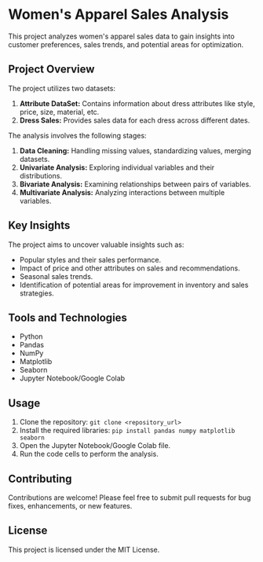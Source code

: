 # Women's Apparel Sales Analysis

This project analyzes women's apparel sales data to gain insights into customer preferences, sales trends, and potential areas for optimization. 

## Project Overview

The project utilizes two datasets:

1. **Attribute DataSet:** Contains information about dress attributes like style, price, size, material, etc.
2. **Dress Sales:** Provides sales data for each dress across different dates.

The analysis involves the following stages:

1. **Data Cleaning:** Handling missing values, standardizing values, merging datasets.
2. **Univariate Analysis:** Exploring individual variables and their distributions.
3. **Bivariate Analysis:** Examining relationships between pairs of variables.
4. **Multivariate Analysis:** Analyzing interactions between multiple variables.

## Key Insights

The project aims to uncover valuable insights such as:

* Popular styles and their sales performance.
* Impact of price and other attributes on sales and recommendations.
* Seasonal sales trends.
* Identification of potential areas for improvement in inventory and sales strategies.

## Tools and Technologies

* Python
* Pandas
* NumPy
* Matplotlib
* Seaborn
* Jupyter Notebook/Google Colab

## Usage

1. Clone the repository: `git clone <repository_url>`
2. Install the required libraries: `pip install pandas numpy matplotlib seaborn`
3. Open the Jupyter Notebook/Google Colab file.
4. Run the code cells to perform the analysis.

## Contributing

Contributions are welcome! Please feel free to submit pull requests for bug fixes, enhancements, or new features.

## License

This project is licensed under the MIT License.
